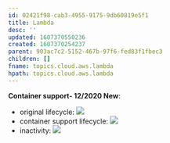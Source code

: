 ```yaml
---
id: 02421f98-cab3-4955-9175-9db60819e5f1
title: Lambda
desc: ''
updated: 1607370550236
created: 1607370254237
parent: 903ac7c2-5152-467b-97f6-fed83f1fbec3
children: []
fname: topics.cloud.aws.lambda
hpath: topics.cloud.aws.lambda
---
```

**Container support- 12/2020 New**:

- original lifecycle:
    ![](/dendron-notes/assets/images/2020-12-07-14-45-11.png)
- container support lifecycle: 
    ![](/dendron-notes/assets/images/2020-12-07-14-44-26.png)
- inactivity:
    ![](/dendron-notes/assets/images/2020-12-07-14-46-15.png)

